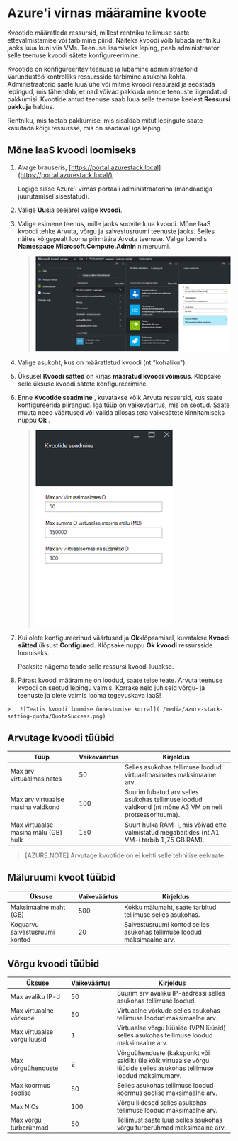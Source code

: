<properties
    pageTitle="Azure'i virnas kvootide | Microsoft Azure'i"
    description="Administraatorid määrata kvootide piirata suurt hulka ressursse, mis rentnikud on juurdepääs."
    services="azure-stack"
    documentationCenter=""
    authors="mattmcg"
    manager="byronr"
    editor=""/>

<tags
    ms.service="azure-stack"
    ms.workload="na"
    ms.tgt_pltfrm="na"
    ms.devlang="na"
    ms.topic="get-started-article"
    ms.date="09/26/2016"
    ms.author="mattmcg"/>



# <a name="set-quotas-in-azure-stack"></a>Azure'i virnas määramine kvoote

Kvootide määratleda ressursid, millest rentniku tellimuse saate ettevalmistamise või tarbimine piirid. Näiteks kvoodi võib lubada rentniku jaoks luua kuni viis VMs. Teenuse lisamiseks leping, peab administraator selle teenuse kvoodi sätete konfigureerimine.

Kvootide on konfigureeritav teenuse ja lubamine administraatorid Varundustöö kontrolliks ressursside tarbimine asukoha kohta. Administraatorid saate luua ühe või mitme kvoodi ressursid ja seostada lepingud, mis tähendab, et nad võivad pakkuda nende teenuste liigendatud pakkumisi. Kvootide antud teenuse saab luua selle teenuse keelest **Ressursi pakkuja** haldus.

Rentniku, mis toetab pakkumise, mis sisaldab mitut lepingute saate kasutada kõigi ressursse, mis on saadaval iga leping.

## <a name="to-create-an-iaas-quota"></a>Mõne IaaS kvoodi loomiseks

1.  Avage brauseris, [https://portal.azurestack.local](https://portal.azurestack.local/).

    Logige sisse Azure'i virnas portaali administraatorina (mandaadiga juurutamisel sisestatud).

2.  Valige **Uus**ja seejärel valige **kvoodi**.

3.  Valige esimene teenus, mille jaoks soovite luua kvoodi. Mõne IaaS kvoodi tehke Arvuta, võrgu ja salvestusruumi teenuste jaoks.
Selles näites kõigepealt looma piirmäära Arvuta teenuse. Valige loendis **Namespace** **Microsoft.Compute.Admin** nimeruumi.

    > ![Uue Arvuta kvoodi loomine](./media/azure-stack-setting-quota/NewComputeQuota.PNG)

4.  Valige asukoht, kus on määratletud kvoodi (nt "kohaliku").

5.  Üksusel **Kvoodi sätted** on kirjas **määratud kvoodi võimsus**. Klõpsake selle üksuse kvoodi sätete konfigureerimine.

6.  Enne **Kvootide seadmine** , kuvatakse kõik Arvuta ressursid, kus saate konfigureerida piirangud. Iga tüüp on vaikeväärtus, mis on seotud. Saate muuta need väärtused või valida allosas tera vaikesätete kinnitamiseks nuppu **Ok** .

    > ![Arvuta piirmäära seadmine](./media/azure-stack-setting-quota/SetQuotasBladeCompute.PNG)

7.  Kui olete konfigureerinud väärtused ja **Ok**klõpsamisel, kuvatakse **Kvoodi sätted** üksust **Configured**. Klõpsake nuppu **Ok** **kvoodi** ressursside loomiseks.

    Peaksite nägema teade selle ressursi kvoodi luuakse.

8.   Pärast kvoodi määramine on loodud, saate teise teate. Arvuta teenuse kvoodi on seotud lepingu valmis. Korrake neid juhiseid võrgu- ja teenuste ja olete valmis looma tegevuskava IaaS!

    >   ![Teatis kvoodi loomise õnnestumise korral](./media/azure-stack-setting-quota/QuotaSuccess.png)

## <a name="compute-quota-types"></a>Arvutage kvoodi tüübid

|**Tüüp**                    |**Vaikeväärtus**| **Kirjeldus**|
|--------------------------- | ------------------------------------|------------------------------------------------------------------|
|Max arv virtuaalmasinates   |50|Selles asukohas tellimuse loodud virtuaalmasinates maksimaalne arv. |
|Max arv virtuaalse masina valdkond              |100|Suurim lubatud arv selles asukohas tellimuse loodud valdkond (nt mõne A3 VM on neli protsessorituuma).|
|Max virtuaalse masina mälu (GB) hulk         |150|Suurt hulka RAM-i, mis võivad ette valmistatud megabaitides (nt A1 VM-i tarbib 1,75 GB RAM).|

> [AZURE.NOTE] Arvutage kvootide on ei kehti selle tehnilise eelvaate.

## <a name="storage-quota-types"></a>Mäluruumi kvoot tüübid

|**Üksuse**                           |**Vaikeväärtus**   |**Kirjeldus**|
|---------------------------------- |------------------- |-----------------------------------------------------------|
|Maksimaalne maht (GB)              |500                 |Kokku mälumaht, saate tarbitud tellimuse selles asukohas.|
|Koguarvu salvestusruumi kontod   |20                  |Salvestusruumi kontod selles asukohas tellimuse loodud maksimaalne arv.|

## <a name="network-quota-types"></a>Võrgu kvoodi tüübid

|**Üksuse**                                                   |**Vaikeväärtus**   |**Kirjeldus**|
|----------------------------------------------------------| ------------------- |--------------------------------------------------------------------------------------------------------------------------------------------------------------------|
| Max avaliku IP-d                         |50                  |Suurim arv avaliku IP-aadressi selles asukohas tellimuse loodud. |
| Max virtuaalne võrkude                   |50                  |Virtuaalne võrkude selles asukohas tellimuse loodud maksimaalne arv. |
| Max virtuaalse võrgu lüüsid           |1                   |Virtuaalse võrgu lüüside (VPN lüüsid) selles asukohas tellimuse loodud maksimaalne arv. |
| Max võrguühenduste                |2                   |Võrguühenduste (kakspunkt või saidilt) üle kõik virtuaalse võrgu lüüside selles asukohas tellimuse loodud maksimumarv. |
| Max koormus soolise                     |50                  |Selles asukohas tellimuse loodud koormus soolise maksimaalne arv. |
| Max NICs                               |100                 |Võrgu liidesed selles asukohas tellimuse loodud maksimaalne arv. |
| Max võrgu turberühmad            |50                  |Tellimust saate luua selles asukohas võrgu turberühmad maksimaalne arv. |
